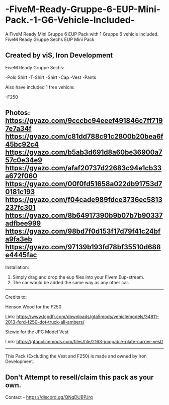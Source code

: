 # -FiveM-Ready-Gruppe-6-EUP-Mini-Pack.-1-G6-Vehicle-Included-
A FiveM Ready Mini Gruppe 6 EUP Pack with 1 Gruppe 6 vehicle included.
FiveM Ready Gruppe Sechs EUP Mini Pack

Created by viS, Iron Development
--------------------------------------------
FiveM Ready Gruppe Sechs:

-Polo Shirt
-T-Shirt
-Shirt
-Cap
-Vest
-Pants

Also have included 1 free vehicle:

-F250

Photos:
https://gyazo.com/9cccbc94eeef491846c7ff7197e7a34f
https://gyazo.com/c81dd788c91c2800b20bea6f45bc92c4
https://gyazo.com/b5ab3d691d8a60be36900a757c0e34e9
https://gyazo.com/afaf20737d22683c94e1cb33a672f060
https://gyazo.com/00f0fd51658a022db91753d70181c193
https://gyazo.com/f04cade989fdce3736ec5813237fc301
https://gyazo.com/8b64917390b9b07b7b90337adfbee999
https://gyazo.com/98bd7f0d153f17d79f41c24bfa9fa3eb
https://gyazo.com/97139b193fd78bf35510d688e4445fac
-------------------------------------------
Installation:

1. Simply drag and drop the eup files into your Fivem Eup-stream.
2. The car would be added the same way as any other car.
-------------------------------------------
Credits to:

Henson Wood for the F250

Link: https://www.lcpdfr.com/downloads/gta5mods/vehiclemodels/34811-2013-ford-f250-dot-truck-all-ambers/

Stewie for the JPC Model Vest

Link: https://gtapolicemods.com/files/file/2163-jumpable-plate-carrier-vest/

----------------------------------------------

This Pack (Excluding the Vest and F250) is made and owned by Iron Development.

Don't Attempt to resell/claim this pack as your own.
-----------------------------------------------
Contact - https://discord.gg/QNqDUBPJrq
